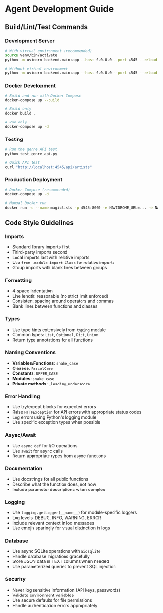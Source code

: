 # Agent Development Guide

## Build/Lint/Test Commands

### Development Server
```bash
# With virtual environment (recommended)
source venv/bin/activate
python -m uvicorn backend.main:app --host 0.0.0.0 --port 4545 --reload

# Without virtual environment
python -m uvicorn backend.main:app --host 0.0.0.0 --port 4545 --reload
```

### Docker Development
```bash
# Build and run with Docker Compose
docker-compose up --build

# Build only
docker build .

# Run only
docker-compose up -d
```

### Testing
```bash
# Run the genre API test
python test_genre_api.py

# Quick API test
curl "http://localhost:4545/api/artists"
```

### Production Deployment
```bash
# Docker Compose (recommended)
docker-compose up -d

# Manual Docker run
docker run -d --name magiclists -p 4545:8000 -e NAVIDROME_URL=... -e NAVIDROME_USERNAME=... -e NAVIDROME_PASSWORD=... -e DATABASE_PATH=/app/data/magiclists.db -v ./magiclists-data:/app/data rickysynnot/magic-lists-for-navidrome:latest
```

## Code Style Guidelines

### Imports
- Standard library imports first
- Third-party imports second
- Local imports last with relative imports
- Use `from .module import Class` for relative imports
- Group imports with blank lines between groups

### Formatting
- 4-space indentation
- Line length: reasonable (no strict limit enforced)
- Consistent spacing around operators and commas
- Blank lines between functions and classes

### Types
- Use type hints extensively from `typing` module
- Common types: `List`, `Optional`, `Dict`, `Union`
- Return type annotations for all functions

### Naming Conventions
- **Variables/Functions**: `snake_case`
- **Classes**: `PascalCase`
- **Constants**: `UPPER_CASE`
- **Modules**: `snake_case`
- **Private methods**: `_leading_underscore`

### Error Handling
- Use try/except blocks for expected errors
- Raise `HTTPException` for API errors with appropriate status codes
- Log errors using Python's logging module
- Use specific exception types when possible

### Async/Await
- Use `async def` for I/O operations
- Use `await` for async calls
- Return appropriate types from async functions

### Documentation
- Use docstrings for all public functions
- Describe what the function does, not how
- Include parameter descriptions when complex

### Logging
- Use `logging.getLogger(__name__)` for module-specific loggers
- Log levels: DEBUG, INFO, WARNING, ERROR
- Include relevant context in log messages
- Use emojis sparingly for visual distinction in logs

### Database
- Use async SQLite operations with `aiosqlite`
- Handle database migrations gracefully
- Store JSON data in TEXT columns when needed
- Use parameterized queries to prevent SQL injection

### Security
- Never log sensitive information (API keys, passwords)
- Validate environment variables
- Use secure defaults for file permissions
- Handle authentication errors appropriately